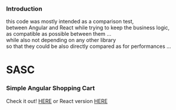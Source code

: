 ### Introduction
this code was mostly intended as a comparison test,  
between Angular and React while trying to keep the business logic,  
as compatible as possible between them ...   
while also not depending on any other library   
so that they could be also directly compared as for performances ...  

# SASC
### Simple Angular Shopping Cart

Check it out! [HERE](https://cloned2k16.github.io/SASC/)
or React version [HERE](https://github.com/cloned2k16/SRSC)  
